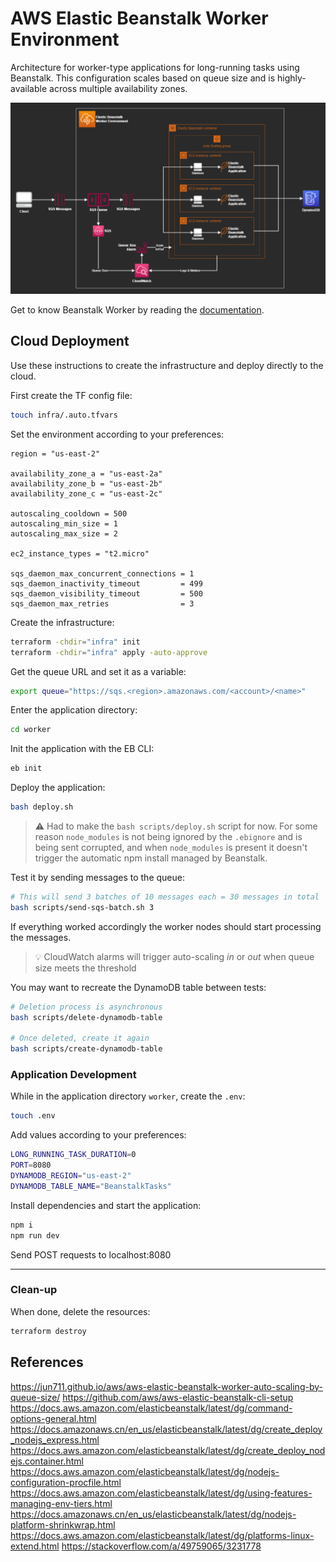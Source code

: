 # AWS Elastic Beanstalk Worker Environment

Architecture for worker-type applications for long-running tasks using Beanstalk. This configuration scales based on queue size and is highly-available across multiple availability zones.

<img src=".docs/beanstalk-worker.drawio.png" />

Get to know Beanstalk Worker by reading the [documentation](https://docs.aws.amazon.com/elasticbeanstalk/latest/dg/using-features-managing-env-tiers.html).

## Cloud Deployment

Use these instructions to create the infrastructure and deploy directly to the cloud.

First create the TF config file:

```sh
touch infra/.auto.tfvars
```

Set the environment according to your preferences:

```hcl
region = "us-east-2"

availability_zone_a = "us-east-2a"
availability_zone_b = "us-east-2b"
availability_zone_c = "us-east-2c"

autoscaling_cooldown = 500
autoscaling_min_size = 1
autoscaling_max_size = 2

ec2_instance_types = "t2.micro"

sqs_daemon_max_concurrent_connections = 1
sqs_daemon_inactivity_timeout         = 499
sqs_daemon_visibility_timeout         = 500
sqs_daemon_max_retries                = 3
```

Create the infrastructure:

```sh
terraform -chdir="infra" init
terraform -chdir="infra" apply -auto-approve
```

Get the queue URL and set it as a variable:

```sh
export queue="https://sqs.<region>.amazonaws.com/<account>/<name>"
```

Enter the application directory:

```sh
cd worker
```

Init the application with the EB CLI:

```sh
eb init
```

Deploy the application:

```sh
bash deploy.sh
```

> ⚠️ Had to make the `bash scripts/deploy.sh` script for now. For some reason `node_modules` is not being ignored by the `.ebignore` and is being sent corrupted, and when `node_modules` is present it doesn't trigger the automatic npm install managed by Beanstalk.

Test it by sending messages to the queue:

```sh
# This will send 3 batches of 10 messages each = 30 messages in total
bash scripts/send-sqs-batch.sh 3
```

If everything worked accordingly the worker nodes should start processing the messages.

> 💡 CloudWatch alarms will trigger auto-scaling _in_ or _out_ when queue size meets the threshold

You may want to recreate the DynamoDB table between tests:

```sh
# Deletion process is asynchronous
bash scripts/delete-dynamodb-table

# Once deleted, create it again
bash scripts/create-dynamodb-table
```

### Application Development

While in the application directory `worker`, create the `.env`:

```sh
touch .env
```

Add values according to your preferences:

```sh
LONG_RUNNING_TASK_DURATION=0
PORT=8080
DYNAMODB_REGION="us-east-2"
DYNAMODB_TABLE_NAME="BeanstalkTasks"
```

Install dependencies and start the application:

```sh
npm i
npm run dev
```

Send POST requests to localhost:8080

---

### Clean-up

When done, delete the resources:

```sh
terraform destroy
```

## References

https://jun711.github.io/aws/aws-elastic-beanstalk-worker-auto-scaling-by-queue-size/
https://github.com/aws/aws-elastic-beanstalk-cli-setup
https://docs.aws.amazon.com/elasticbeanstalk/latest/dg/command-options-general.html
https://docs.amazonaws.cn/en_us/elasticbeanstalk/latest/dg/create_deploy_nodejs_express.html
https://docs.aws.amazon.com/elasticbeanstalk/latest/dg/create_deploy_nodejs.container.html
https://docs.aws.amazon.com/elasticbeanstalk/latest/dg/nodejs-configuration-procfile.html
https://docs.aws.amazon.com/elasticbeanstalk/latest/dg/using-features-managing-env-tiers.html
https://docs.amazonaws.cn/en_us/elasticbeanstalk/latest/dg/nodejs-platform-shrinkwrap.html
https://docs.aws.amazon.com/elasticbeanstalk/latest/dg/platforms-linux-extend.html
https://stackoverflow.com/a/49759065/3231778